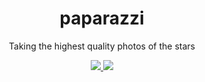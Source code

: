 <h1 align="center">
  paparazzi
</h1>
<p align="center">
  Taking the highest quality photos of the stars
</p>
<p align="center">
  <a href="https://travis-ci.org/rodluger/paparazzi/">
    <img src="https://img.shields.io/travis/rodluger/paparazzi/master.svg"/>
  </a>
  <a href="https://github.com/rodluger/paparazzi/raw/master-pdf/ms.pdf">
    <img src="https://img.shields.io/badge/read-the_paper-blue.svg?style=flat"/>
  </a>
</p>
